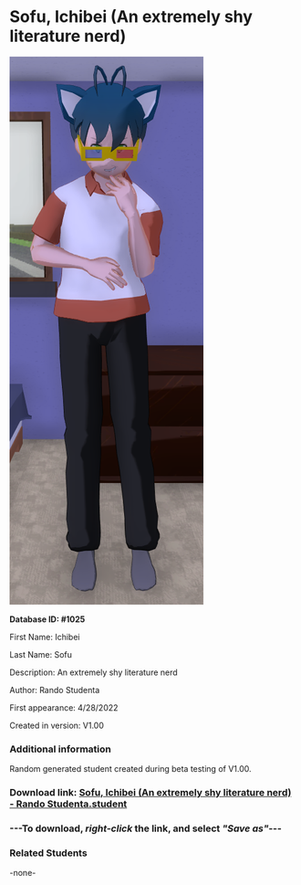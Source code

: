 # Sofu, Ichibei (An extremely shy literature nerd)

<img src="../../Files/Images/Sofu, Ichibei (An extremely shy literature nerd).png" title="Sofu, Ichibei (An extremely shy literature nerd) - Rando Studenta">

**Database ID: #1025**

First Name: Ichibei

Last Name: Sofu

Description: An extremely shy literature nerd

Author: Rando Studenta

First appearance: 4/28/2022

Created in version: V1.00

### Additional information

Random generated student created during beta testing of V1.00.

### Download link: <a href="https://raw.githubusercontent.com/Arbiter1223/Daigaku-Gurashi-Custom-Students/master/Files/Student%20Files/Sofu%2C%20Ichibei%20(An%20extremely%20shy%20literature%20nerd)%20-%20Rando%20Studenta.student">Sofu, Ichibei (An extremely shy literature nerd) - Rando Studenta.student</a>

### ---**To download, _right-click_ the link, and select _"Save as"_**---

### Related Students

-none-
